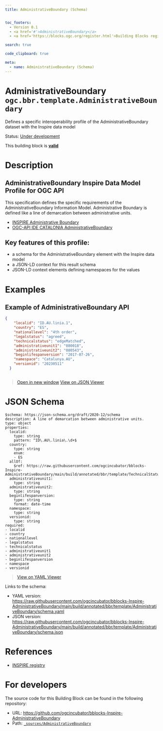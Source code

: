 ```yaml
---
title: AdministrativeBoundary (Schema)


toc_footers:
  - Version 0.1
  - <a href='#'>AdministrativeBoundary</a>
  - <a href='https://blocks.ogc.org/register.html'>Building Blocks register</a>

search: true

code_clipboard: true

meta:
  - name: AdministrativeBoundary (Schema)
---
```



# AdministrativeBoundary `ogc.bbr.template.AdministrativeBoundary`

Defines a specific interoperability profile of the AdministrativeBoundary dataset with the Inspire data model

<p class="status">
    <span data-rainbow-uri="http://www.opengis.net/def/status">Status</span>:
    <a href="http://www.opengis.net/def/status/under-development" target="_blank" data-rainbow-uri>Under development</a>
</p>

<aside class="success">
This building block is <strong><a href="https://github.com/ogcincubator/bblocks-Inspire-AdministrativeBoundary/blob/main/build/tests/bbr/template/AdministrativeBoundary/" target="_blank">valid</a></strong>
</aside>

# Description


## AdministrativeBoundary Inspire Data Model Profile for OGC API

This specification defines the specific requirements of the AdministrativeBoundary Information Model.
Administrative Boundary is defined like a line of demarcation between administrative units.

- [INSPIRE Administrative Boundary](https://inspire.ec.europa.eu/featureconcept/AdministrativeBoundary)
- [OGC-API IDE CATALONIA AdministrativeBoundary](https://geoserveis.ide.cat/servei/catalunya/inspire/ogc/features/collections/inspire:AU.AdministrativeBoundary/)

## Key features of this profile:
- a schema for the AdministrativeBoundary element with the Inspire data model
- a JSON-LD context for this result schema
- JSON-LD context elements defining namespaces for the values
# Examples

## Example of AdministrativeBoundary API



```json
{
    "localid": "ID.AU.linia.1",
    "country": "ES", 
    "nationallevel": "4th order",
    "legalstatus": "agreed",
    "technicalstatus": "edgeMatched",
    "administrativeunit1": "080018",
    "administrativeunit2": "080543",
    "beginlifespanversion": "2017-07-26",
    "namespace": "Catalunya.AU",
    "versionid": "20230511" 
  }
  
```

<blockquote class="lang-specific json">
  <p class="example-links">
    <a target="_blank" href="https://raw.githubusercontent.com/ogcincubator/bblocks-Inspire-AdministrativeBoundary/main/build/tests/bbr/template/AdministrativeBoundary/example_1_1.json">Open in new window</a>
    <a target="_blank" href="https://avillar.github.io/TreedocViewer/?dataParser=json&amp;dataUrl=https%3A%2F%2Fraw.githubusercontent.com%2Fogcincubator%2Fbblocks-Inspire-AdministrativeBoundary%2Fmain%2Fbuild%2Ftests%2Fbbr%2Ftemplate%2FAdministrativeBoundary%2Fexample_1_1.json&amp;expand=2&amp;option=%7B%22showTable%22%3A+false%7D">View on JSON Viewer</a></p>
</blockquote>



# JSON Schema

```yaml--schema
$schema: https://json-schema.org/draft/2020-12/schema
description: A line of demarcation between administrative units.
type: object
properties:
  localid:
    type: string
    pattern: ^ID\.AU\.linia\.\d+$
  country:
    type: string
    enum:
    - ES
  allOf:
    $ref: https://raw.githubusercontent.com/ogcincubator/bblocks-Inspire-AdministrativeBoundary/main/build/annotated/bbr/template/TechnicalStatusValue/schema.yaml
  administrativeunit1:
    type: string
  administrativeunit2:
    type: string
  beginlifespanversion:
    type: string
    format: date-time
  namespace:
    type: string
  versionid:
    type: string
required:
- localid
- country
- nationallevel
- legalstatus
- technicalstatus
- administrativeunit1
- administrativeunit2
- beginlifespanversion
- namespace
- versionid

```

> <a target="_blank" href="https://avillar.github.io/TreedocViewer/?dataParser=yaml&amp;dataUrl=https%3A%2F%2Fraw.githubusercontent.com%2Fogcincubator%2Fbblocks-Inspire-AdministrativeBoundary%2Fmain%2Fbuild%2Fannotated%2Fbbr%2Ftemplate%2FAdministrativeBoundary%2Fschema.yaml&amp;expand=2&amp;option=%7B%22showTable%22%3A+false%7D">View on YAML Viewer</a>

Links to the schema:

* YAML version: <a href="https://raw.githubusercontent.com/ogcincubator/bblocks-Inspire-AdministrativeBoundary/main/build/annotated/bbr/template/AdministrativeBoundary/schema.yaml" target="_blank">https://raw.githubusercontent.com/ogcincubator/bblocks-Inspire-AdministrativeBoundary/main/build/annotated/bbr/template/AdministrativeBoundary/schema.yaml</a>
* JSON version: <a href="https://raw.githubusercontent.com/ogcincubator/bblocks-Inspire-AdministrativeBoundary/main/build/annotated/bbr/template/AdministrativeBoundary/schema.json" target="_blank">https://raw.githubusercontent.com/ogcincubator/bblocks-Inspire-AdministrativeBoundary/main/build/annotated/bbr/template/AdministrativeBoundary/schema.json</a>

# References

* [INSPIRE registry](https://inspire.ec.europa.eu/featureconcept/AdministrativeBoundary)

# For developers

The source code for this Building Block can be found in the following repository:

* URL: <a href="https://github.com/ogcincubator/bblocks-Inspire-AdministrativeBoundary" target="_blank">https://github.com/ogcincubator/bblocks-Inspire-AdministrativeBoundary</a>
* Path:
<code><a href="https://github.com/ogcincubator/bblocks-Inspire-AdministrativeBoundary/blob/HEAD/_sources/AdministrativeBoundary" target="_blank">_sources/AdministrativeBoundary</a></code>

